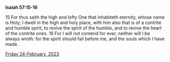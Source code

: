 **Isaiah 57:15-16**

15 For thus saith the high and lofty One that inhabiteth eternity, whose name is Holy; I dwell in the high and holy place, with him also that is of a contrite and humble spirit, to revive the spirit of the humble, and to revive the heart of the contrite ones. 16 For I will not contend for ever, neither will I be always wroth: for the spirit should fail before me, and the souls which I have made.

[Friday 24-February, 2023](https://t.me/s/daily_scripture)
